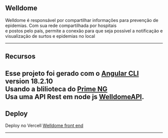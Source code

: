 ## Welldome

Welldome é responsável por compartilhar informações para prevenção de epidemias. Com sua rede compartilhada por hospitais <br> e postos pelo país, permite a conexão para que seja possível a notificação e visualização de surtos e epidemias no local

---

## Recursos

Esse projeto foi gerado com o [Angular CLI](https://github.com/angular/angular-cli) version 18.2.10
<br>
Usando a blilioteca do [Prime NG](https://primeng.org/)
<br>
Usa uma API Rest em node js [WelldomeAPI](https://github.com/RafaelSd0/Welldome_Back-end).
---

## Deploy

Deploy no Vercell [Welldome front end](https://welldome-front-end.vercel.app/)

---

## 
